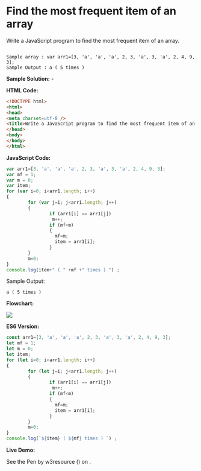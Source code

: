 # Find the most frequent item of an array

Write a JavaScript program to find the most frequent item of an array.

```

Sample array : var arr1=[3, 'a', 'a', 'a', 2, 3, 'a', 3, 'a', 2, 4, 9, 3];
Sample Output : a ( 5 times )
```

**Sample Solution:** -

**HTML Code:**

```html
<!DOCTYPE html>
<html>
<head>
<meta charset=utf-8 />
<title>Write a JavaScript program to find the most frequent item of an array. - w3resource</title>
</head>
<body>
</body>
</html>

```

**JavaScript Code:**

```js
var arr1=[3, 'a', 'a', 'a', 2, 3, 'a', 3, 'a', 2, 4, 9, 3];
var mf = 1;
var m = 0;
var item;
for (var i=0; i<arr1.length; i++)
{
        for (var j=i; j<arr1.length; j++)
        {
                if (arr1[i] == arr1[j])
                 m++;
                if (mf<m)
                {
                  mf=m; 
                  item = arr1[i];
                }
        }
        m=0;
}
console.log(item+" ( " +mf +" times ) ") ;

```

Sample Output:

```
a ( 5 times )

```

**Flowchart:**

![](https://www.w3resource.com/w3r_images/javascript-array-exercise-8.png)  

**ES6 Version:**

```js
const arr1=[3, 'a', 'a', 'a', 2, 3, 'a', 3, 'a', 2, 4, 9, 3];
let mf = 1;
let m = 0;
let item;
for (let i=0; i<arr1.length; i++)
{
        for (let j=i; j<arr1.length; j++)
        {
                if (arr1[i] == arr1[j])
                 m++;
                if (mf<m)
                {
                  mf=m; 
                  item = arr1[i];
                }
        }
        m=0;
}
console.log(`${item} ( ${mf} times ) `) ;

```

**Live Demo:**

<section class="expand-codepen"><p data-height="380" data-theme-id="dark" data-slug-hash="YrZgNy" data-default-tab="js,result" data-user="w3resource" data-embed-version="2" data-pen-title="JavaScript - Find the most frequent item of an array- array-ex- 8" data-editable="true" class="codepen">See the Pen by w3resource () on .</p><codepen></codepen></section>